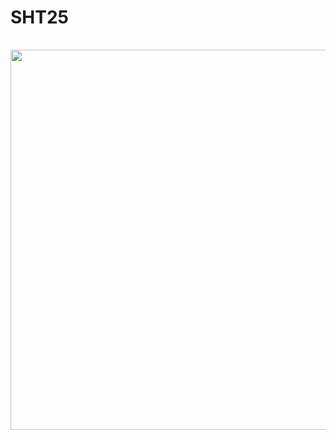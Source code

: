 # SHT25

<pre>
      <img align="left" width="800" height="608" src="https://github.com/josimarpereiraleite/SHT25/blob/main/SHT25.bmp"><br />
</pre>
 
